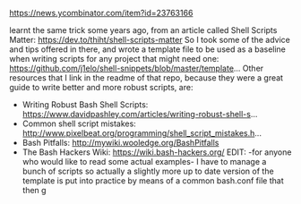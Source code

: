 https://news.ycombinator.com/item?id=23763166


learnt the same trick some years ago, from an article called Shell Scripts Matter:
https://dev.to/thiht/shell-scripts-matter
So I took some of the advice and tips offered in there, and wrote a template file to be used as a baseline when writing scripts for any project that might need one:
https://github.com/j1elo/shell-snippets/blob/master/template...
Other resources that I link in the readme of that repo, because they were a great guide to write better and more robust scripts, are:
- Writing Robust Bash Shell Scripts: https://www.davidpashley.com/articles/writing-robust-shell-s...
- Common shell script mistakes: http://www.pixelbeat.org/programming/shell_script_mistakes.h...
- Bash Pitfalls: http://mywiki.wooledge.org/BashPitfalls
- The Bash Hackers Wiki: https://wiki.bash-hackers.org/
EDIT: -for anyone who would like to read some actual examples- I have to manage a bunch of scripts so actually a slightly more up to date version of the template is put into practice by means of a common bash.conf file that then g
